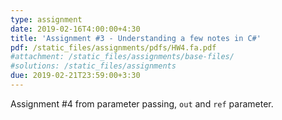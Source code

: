 ```yaml
---
type: assignment
date: 2019-02-16T4:00:00+4:30
title: 'Assignment #3 - Understanding a few notes in C#'
pdf: /static_files/assignments/pdfs/HW4.fa.pdf
#attachment: /static_files/assignments/base-files/
#solutions: /static_files/assignments
due: 2019-02-21T23:59:00+3:30
---
```

Assignment #4 from parameter passing, `out` and `ref` parameter.
